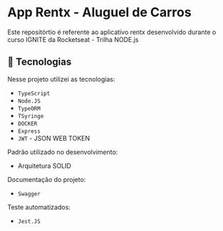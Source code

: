 # App Rentx - Aluguel de Carros

Este repositórtio é referente ao aplicativo rentx desenvolvido durante o curso IGNITE da Rocketseat - Trilha NODE.js

## 🚀 Tecnologias

Nesse projeto utilizei as tecnologias:

- `TypeScript`
- `Node.JS`
- `TypeORM`
- `TSyringe`
- `DOCKER`
- `Express`
- `JWT` - JSON WEB TOKEN

Padrão utilizado no desenvolvimento:

- Arquitetura SOLID

Documentação do projeto:

- `Swagger`

Teste automatizados:

- `Jest.JS`